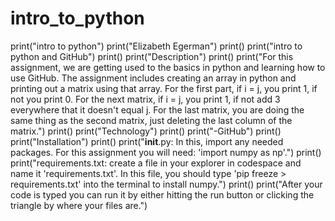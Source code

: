 # intro_to_python
print("intro to python")
print("Elizabeth Egerman")
print()
print("intro to python and GitHub")
print()
print("Description")
print()
print("For this assignment, we are getting used to the basics in python and learning how to use GitHub. The assignment includes creating an array in python and printing out a matrix using that array. For the first part, if i = j, you print 1, if not you print 0. For the next matrix, if i = j, you print 1, if not add 3 everywhere that it doesn't equal j. For the last matrix, you are doing the same thing as the second matrix, just deleting the last column of the matrix.")
print()
print("Technology")
print()
print("-GitHub")
print()
print("Installation")
print()
print("__init__.py: In this, import any needed packages. For this assignment you will need: 'import numpy as np'.")
print()
print("requirements.txt: create a file in your explorer in codespace and name it 'requirements.txt'. In this file, you should type 'pip freeze > requirements.txt' into the terminal to install numpy.")
print()
print("After your code is typed you can run it by either hitting the run button or clicking the triangle by where your files are.")
